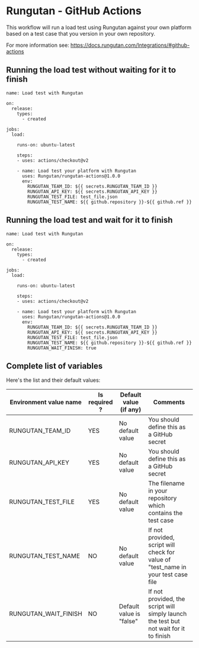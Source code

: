# Rungutan - GitHub Actions

This workflow will run a load test using Rungutan against your own platform based on a test case that you version in your own repository.

For more information see: https://docs.rungutan.com/Integrations/#github-actions

## Running the load test without waiting for it to finish

```
name: Load test with Rungutan

on:
  release:
    types:
      - created

jobs:
  load:

    runs-on: ubuntu-latest

    steps:
    - uses: actions/checkout@v2

    - name: Load test your platform with Rungutan
      uses: Rungutan/rungutan-actions@1.0.0
      env:
        RUNGUTAN_TEAM_ID: ${{ secrets.RUNGUTAN_TEAM_ID }}
        RUNGUTAN_API_KEY: ${{ secrets.RUNGUTAN_API_KEY }}
        RUNGUTAN_TEST_FILE: test_file.json
        RUNGUTAN_TEST_NAME: ${{ github.repository }}-${{ github.ref }}

```

## Running the load test and wait for it to finish

```
name: Load test with Rungutan

on:
  release:
    types:
      - created

jobs:
  load:

    runs-on: ubuntu-latest

    steps:
    - uses: actions/checkout@v2

    - name: Load test your platform with Rungutan
      uses: Rungutan/rungutan-actions@1.0.0
      env:
        RUNGUTAN_TEAM_ID: ${{ secrets.RUNGUTAN_TEAM_ID }}
        RUNGUTAN_API_KEY: ${{ secrets.RUNGUTAN_API_KEY }}
        RUNGUTAN_TEST_FILE: test_file.json
        RUNGUTAN_TEST_NAME: ${{ github.repository }}-${{ github.ref }}
        RUNGUTAN_WAIT_FINISH: true

```

## Complete list of variables

Here's the list and their default values:

| Environment value name  | Is required ? | Default value (if any)   | Comments                                                                          |
| ----------------------- | ------------- | ------------------------ | --------------------------------------------------------------------------------- |
| RUNGUTAN_TEAM_ID        | YES           | No default value         | You should define this as a GitHub secret                                         |
| RUNGUTAN_API_KEY        | YES           | No default value         | You should define this as a GitHub secret                                         |
| RUNGUTAN_TEST_FILE      | YES           | No default value         | The filename in your repository which contains the test case                      |
| RUNGUTAN_TEST_NAME      | NO            | No default value         | If not provided, script will check for value of "test_name in your test case file |
| RUNGUTAN_WAIT_FINISH    | NO            | Default value is "false" | If not provided, the script will simply launch the test but not wait for it to finish |
